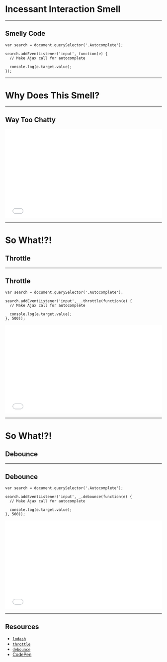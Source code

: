# Incessant Interaction Smell
<!-- .slide: data-state="statusLint statusLint--hard statusRule statusRule--fuzzy statusSkill statusSkill--junior" -->

------

## Smelly Code
<!-- .slide: data-title="Incessant Interaction" data-state="title statusLint statusLint--easy statusRule statusRule--fuzzy statusSkill statusSkill--junior" data-background="#222" -->

<pre class="language-javascript"><code>var search = document.querySelector('.Autocomplete');

search.addEventListener('input', function(e) {
  // Make Ajax call for autocomplete

  console.log(e.target.value);
});
</code></pre>

------

# Why Does This Smell?
<!-- .slide: data-title="Incessant Interaction" data-state="title statusLint statusLint--easy statusRule statusRule--fuzzy statusSkill statusSkill--junior" data-background="#222" -->

------

## Way Too Chatty
<!-- .slide: data-title="Incessant Interaction" data-state="title statusLint statusLint--easy statusRule statusRule--fuzzy statusSkill statusSkill--junior" data-background="#222" -->

<!-- <iframe height='286' scrolling='no' src='//codepen.io/elijahmanor/embed/LEXBdX/?height=286' frameborder='no' allowtransparency='true' allowfullscreen='true' style='width: 100%;'>See the Pen <a href='http://codepen.io/elijahmanor/pen/LEXBdX/'>LEXBdX</a> by Elijah Manor (<a href='http://codepen.io/elijahmanor'>@elijahmanor</a>) on <a href='http://codepen.io'>CodePen</a>.
</iframe> -->
<iframe height='286' scrolling='no' src='./codepen/codepen_incessant_interaction_input/index.html?height=286' frameborder='no' allowtransparency='true' allowfullscreen='true' style='width: 100%;'>See the Pen <a href='http://codepen.io/elijahmanor/pen/LEXBdX/'>LEXBdX</a> by Elijah Manor (<a href='http://codepen.io/elijahmanor'>@elijahmanor</a>) on <a href='http://codepen.io'>CodePen</a>.
</iframe>

------

# So What!?!
<!-- .slide: data-title="Incessant Interaction" data-state="title statusLint statusLint--easy statusRule statusRule--fuzzy statusSkill statusSkill--junior" data-background="#222" -->

## Throttle <!-- .element class="fragment" -->

------

## Throttle
<!-- .slide: data-title="Incessant Interaction" data-state="title statusLint statusLint--easy statusRule statusRule--fuzzy statusSkill statusSkill--mid" statusSkill--change data-background="#222" -->

<pre class="language-javascript"><code>var search = document.querySelector('.Autocomplete');

search.addEventListener('input', _.throttle(function(e) {
  // Make Ajax call for autocomplete

  console.log(e.target.value);
}, 500));
</code></pre>

<!-- <iframe height='285' scrolling='no' src='//codepen.io/elijahmanor/embed/azQjGj/?height=285' frameborder='no' allowtransparency='true' allowfullscreen='true' style='width: 100%;'>See the Pen <a href='http://codepen.io/elijahmanor/pen/azQjGj/'>azQjGj</a> by Elijah Manor (<a href='http://codepen.io/elijahmanor'>@elijahmanor</a>) on <a href='http://codepen.io'>CodePen</a>.
</iframe> -->
<iframe height='285' scrolling='no' src='./codepen/codepen_incessant_interaction_throttle/index.html?height=285' frameborder='no' allowtransparency='true' allowfullscreen='true' style='width: 100%;'>See the Pen <a href='http://codepen.io/elijahmanor/pen/azQjGj/'>azQjGj</a> by Elijah Manor (<a href='http://codepen.io/elijahmanor'>@elijahmanor</a>) on <a href='http://codepen.io'>CodePen</a>.
</iframe>

------

# So What!?!
<!-- .slide: data-title="Incessant Interaction" data-state="title statusLint statusLint--easy statusRule statusRule--fuzzy statusSkill statusSkill--mid" data-background="#222" -->

## Debounce <!-- .element class="fragment" -->

------

## Debounce
<!-- .slide: data-title="Incessant Interaction" data-state="title statusLint statusLint--easy statusRule statusRule--fuzzy statusSkill statusSkill--mid" data-background="#222" -->

<pre class="language-javascript"><code>var search = document.querySelector('.Autocomplete');

search.addEventListener('input', _.debounce(function(e) {
  // Make Ajax call for autocomplete

  console.log(e.target.value);
}, 500));
</code></pre>

<!-- <iframe height='284' scrolling='no' src='//codepen.io/elijahmanor/embed/bNQjje/?height=284' frameborder='no' allowtransparency='true' allowfullscreen='true' style='width: 100%;'>See the Pen <a href='http://codepen.io/elijahmanor/pen/bNQjje/'>bNQjje</a> by Elijah Manor (<a href='http://codepen.io/elijahmanor'>@elijahmanor</a>) on <a href='http://codepen.io'>CodePen</a>.
</iframe> -->
<iframe height='284' scrolling='no' src='./codepen/codepen_incessant_interaction_debounce/index.html?height=284' frameborder='no' allowtransparency='true' allowfullscreen='true' style='width: 100%;'>See the Pen <a href='http://codepen.io/elijahmanor/pen/bNQjje/'>bNQjje</a> by Elijah Manor (<a href='http://codepen.io/elijahmanor'>@elijahmanor</a>) on <a href='http://codepen.io'>CodePen</a>.
</iframe>

------

## Resources
<!-- .slide: data-title="Incessant Interaction" data-state="title statusLint statusLint--easy statusRule statusRule--fuzzy statusSkill statusSkill--mid" data-background="#222" -->

* [`lodash`](https://lodash.com/)
* [`throttle`](https://lodash.com/docs#throttle)
* [`debounce`](https://lodash.com/docs#debounce)
* [CodePen](http://codepen.io/elijahmanor/pen/ByGmaX)

